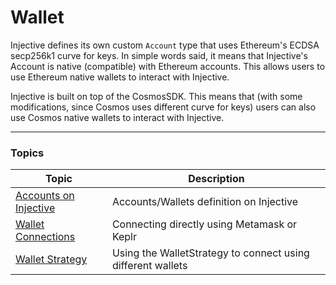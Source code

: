 # Wallet

Injective defines its own custom `Account` type that uses Ethereum's ECDSA secp256k1 curve for keys. In simple words said, it means that Injective's Account is native (compatible) with Ethereum accounts. This allows users to use Ethereum native wallets to interact with Injective.

Injective is built on top of the CosmosSDK. This means that (with some modifications, since Cosmos uses different curve for keys) users can also use Cosmos native wallets to interact with Injective.

***

### Topics

| Topic                                        | Description                                                 |
| -------------------------------------------- | ----------------------------------------------------------- |
| [Accounts on Injective](wallet-accounts.md)  | Accounts/Wallets definition on Injective                    |
| [Wallet Connections](wallet-connections.md)  | Connecting directly using Metamask or Keplr                 |
| [Wallet Strategy](wallet-wallet-strategy.md) | Using the WalletStrategy to connect using different wallets |
